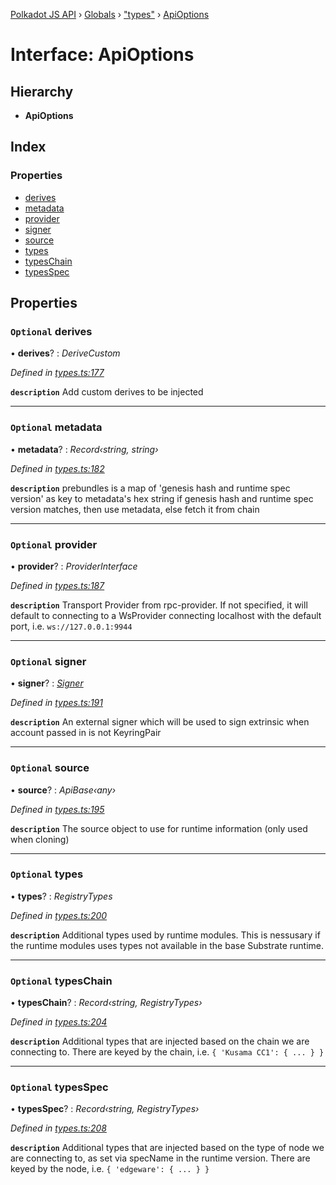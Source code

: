 [Polkadot JS API](../README.md) › [Globals](../globals.md) › ["types"](../modules/_types_.md) › [ApiOptions](_types_.apioptions.md)

# Interface: ApiOptions

## Hierarchy

* **ApiOptions**

## Index

### Properties

* [derives](_types_.apioptions.md#optional-derives)
* [metadata](_types_.apioptions.md#optional-metadata)
* [provider](_types_.apioptions.md#optional-provider)
* [signer](_types_.apioptions.md#optional-signer)
* [source](_types_.apioptions.md#optional-source)
* [types](_types_.apioptions.md#optional-types)
* [typesChain](_types_.apioptions.md#optional-typeschain)
* [typesSpec](_types_.apioptions.md#optional-typesspec)

## Properties

### `Optional` derives

• **derives**? : *DeriveCustom*

*Defined in [types.ts:177](https://github.com/polkadot-js/api/blob/c0f9b45/packages/api/src/types.ts#L177)*

**`description`** Add custom derives to be injected

___

### `Optional` metadata

• **metadata**? : *Record‹string, string›*

*Defined in [types.ts:182](https://github.com/polkadot-js/api/blob/c0f9b45/packages/api/src/types.ts#L182)*

**`description`** prebundles is a map of 'genesis hash and runtime spec version' as key to metadata's hex string
if genesis hash and runtime spec version matches, then use metadata, else fetch it from chain

___

### `Optional` provider

• **provider**? : *ProviderInterface*

*Defined in [types.ts:187](https://github.com/polkadot-js/api/blob/c0f9b45/packages/api/src/types.ts#L187)*

**`description`** Transport Provider from rpc-provider. If not specified, it will default to
connecting to a WsProvider connecting localhost with the default port, i.e. `ws://127.0.0.1:9944`

___

### `Optional` signer

• **signer**? : *[Signer](_types_.signer.md)*

*Defined in [types.ts:191](https://github.com/polkadot-js/api/blob/c0f9b45/packages/api/src/types.ts#L191)*

**`description`** An external signer which will be used to sign extrinsic when account passed in is not KeyringPair

___

### `Optional` source

• **source**? : *ApiBase‹any›*

*Defined in [types.ts:195](https://github.com/polkadot-js/api/blob/c0f9b45/packages/api/src/types.ts#L195)*

**`description`** The source object to use for runtime information (only used when cloning)

___

### `Optional` types

• **types**? : *RegistryTypes*

*Defined in [types.ts:200](https://github.com/polkadot-js/api/blob/c0f9b45/packages/api/src/types.ts#L200)*

**`description`** Additional types used by runtime modules. This is nessusary if the runtime modules
uses types not available in the base Substrate runtime.

___

### `Optional` typesChain

• **typesChain**? : *Record‹string, RegistryTypes›*

*Defined in [types.ts:204](https://github.com/polkadot-js/api/blob/c0f9b45/packages/api/src/types.ts#L204)*

**`description`** Additional types that are injected based on the chain we are connecting to. There are keyed by the chain, i.e. `{ 'Kusama CC1': { ... } }`

___

### `Optional` typesSpec

• **typesSpec**? : *Record‹string, RegistryTypes›*

*Defined in [types.ts:208](https://github.com/polkadot-js/api/blob/c0f9b45/packages/api/src/types.ts#L208)*

**`description`** Additional types that are injected based on the type of node we are connecting to, as set via specName in the runtime version. There are keyed by the node, i.e. `{ 'edgeware': { ... } }`
